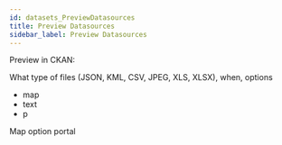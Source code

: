 ```yaml
---
id: datasets_PreviewDatasources
title: Preview Datasources
sidebar_label: Preview Datasources
---
```


Preview in CKAN:

What type of files (JSON, KML, CSV, JPEG, XLS, XLSX), when, options

* map 
* text
* p

Map option portal
